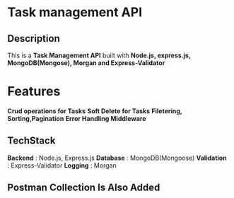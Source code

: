 # Task management API

## Description
This is a **Task Management API** built with **Node.js, express.js, MongoDB(Mongose), Morgan and Express-Validator**

# Features
**Crud operations for Tasks**
**Soft Delete for Tasks**
**Filetering, Sorting,Pagination**
**Error Handling Middleware**

## TechStack

**Backend** : Node.js, Express.js
**Database** : MongoDB(Mongoose)
**Validation** : Express-Validator
**Logging** : Morgan

## Postman Collection Is Also Added